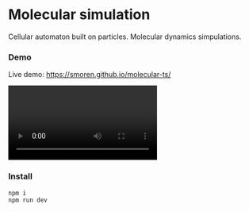 # Molecular simulation

Cellular automaton built on particles. Molecular dynamics simpulations.

### Demo

Live demo: https://smoren.github.io/molecular-ts/

![](docs/demo.mp4)

### Install

```bash
npm i
npm run dev
```

